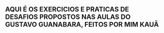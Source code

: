 ## **AQUI É OS EXERCICIOS E PRATICAS DE DESAFIOS PROPOSTOS NAS AULAS DO GUSTAVO GUANABARA, FEITOS POR MIM KAUÃ**
